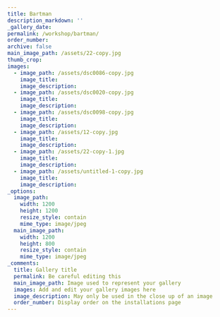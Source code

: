 ```yaml
---
title: Bartman
description_markdown: ''
_gallery_date:
permalink: /workshop/bartman/
order_number:
archive: false
main_image_path: /assets/22-copy.jpg
thumb_crop:
images:
  - image_path: /assets/dsc0086-copy.jpg
    image_title:
    image_description:
  - image_path: /assets/dsc0020-copy.jpg
    image_title:
    image_description:
  - image_path: /assets/dsc0098-copy.jpg
    image_title:
    image_description:
  - image_path: /assets/12-copy.jpg
    image_title:
    image_description:
  - image_path: /assets/22-copy-1.jpg
    image_title:
    image_description:
  - image_path: /assets/untitled-1-copy.jpg
    image_title:
    image_description:
_options:
  image_path:
    width: 1200
    height: 1200
    resize_style: contain
    mime_type: image/jpeg
  main_image_path:
    width: 1200
    height: 800
    resize_style: contain
    mime_type: image/jpeg
_comments:
  title: Gallery title
  permalink: Be careful editing this
  main_image_path: Image used to represent your gallery
  images: Add and edit your gallery images here
  image_description: May only be used in the close up of an image
  order_number: Display order on the installations page
---
```


